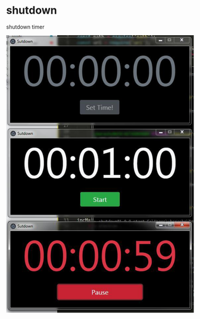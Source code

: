 # shutdown
shutdown timer

![ScreenShot](https://raw.githubusercontent.com/ybereshc/shutdown/master/photo_2019-12-14_12-51-35.jpg)
